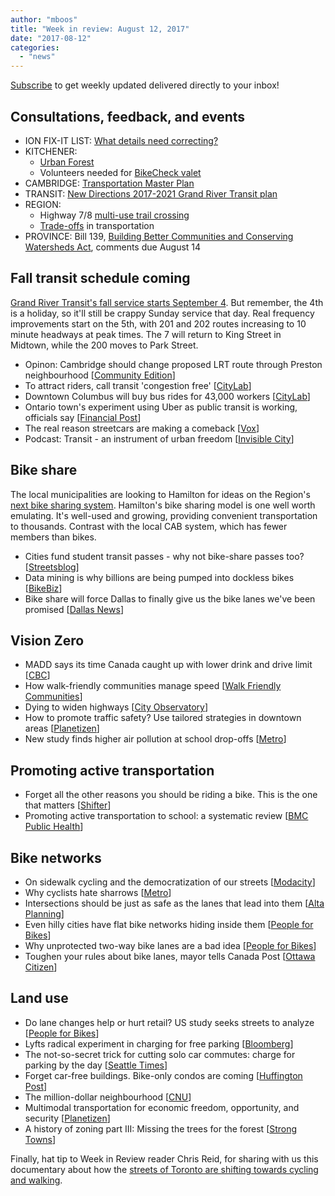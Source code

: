 ```yaml
---
author: "mboos"
title: "Week in review: August 12, 2017"
date: "2017-08-12"
categories: 
  - "news"
---
```


[Subscribe](https://eepurl.com/4Mtkf) to get weekly updated delivered directly to your inbox!

## Consultations, feedback, and events

- ION FIX-IT LIST: [What details need correcting?](https://docs.google.com/forms/d/e/1FAIpQLScDATs9PSSsX2-9RIojdmfm6zCASPp24YZfXiv5ENaY7HH7RQ/viewform?c=0&w=1)
- KITCHENER:
    - [Urban Forest](https://www.peakdemocracy.com/portals/275/Issue_5087)
    - Volunteers needed for [BikeCheck valet](https://www.kitchener.ca/en/livinginkitchener/BikeCheck.asp)
- CAMBRIDGE: [Transportation Master Plan](https://www.peakdemocracy.ca/portals/155/Issue_1740)
- TRANSIT: [New Directions 2017-2021 Grand River Transit plan](https://www.grt.ca/en/about-grt/new-directions.aspx)
- REGION:
    - Highway 7/8 [multi-use trail crossing](https://www.regionofwaterloo.ca/en/regionalGovernment/resources/ADS/PN-17-052---Hwy_7_8_Bridge.pdf)
    - [Trade-offs](https://www.peakdemocracy.ca/portals/153/Issue_1747) in transportation
- PROVINCE: Bill 139, [Building Better Communities and Conserving Watersheds Act](https://www.ebr.gov.on.ca/ERS-WEB-External/displaynoticecontent.do?noticeId=MTMyNjM2&statusId=MjAxNDY1&language=en), comments due August 14

<!--more-->

## Fall transit schedule coming

[Grand River Transit's fall service starts September 4](https://www.grt.ca/en/service-updates/service-updates.aspx). But remember, the 4th is a holiday, so it'll still be crappy Sunday service that day. Real frequency improvements start on the 5th, with 201 and 202 routes increasing to 10 minute headways at peak times. The 7 will return to King Street in Midtown, while the 200 moves to Park Street.

- Opinon: Cambridge should change proposed LRT route through Preston neighbourhood \[[Community Edition](https://communityedition.ca/wr-and-howe-cambridge-should-change-proposed-lrt-route-through-preston-neighbourhood/)\]
- To attract riders, call transit 'congestion free' \[[CityLab](https://www.citylab.com/transportation/2017/08/to-attract-riders-call-transit-congestion-free/536460/)\]
- Downtown Columbus will buy bus rides for 43,000 workers \[[CityLab](https://www.citylab.com/transportation/2017/08/downtown-columbus-will-buy-bus-rides-for-workers/536088/)\]
- Ontario town's experiment using Uber as public transit is working, officials say \[[Financial Post](https://business.financialpost.com/transportation/ontario-towns-experiment-using-uber-as-public-transportation-is-working-officials-say/wcm/aae58e0b-f5ac-4011-8b6c-df2e9fc549f3/amp)\]
- The real reason streetcars are making a comeback \[[Vox](https://www.youtube.com/watch?v=RftqoygXXHk&feature=youtu.be)\]
- Podcast: Transit - an instrument of urban freedom \[[Invisible City](https://soundcloud.com/invisiblecitypodcast/ep013)\]

## Bike share

The local municipalities are looking to Hamilton for ideas on the Region's [next bike sharing system](https://www.therecord.com/news-story/7494801-beefing-up-bikeshare/). Hamilton's bike sharing model is one well worth emulating. It's well-used and growing, providing convenient transportation to thousands. Contrast with the local CAB system, which has fewer members than bikes.

- Cities fund student transit passes - why not bike-share passes too? \[[Streetsblog](https://usa.streetsblog.org/2017/08/10/cities-fund-student-transit-passes-why-not-bike-share-passes-too/)\]
- Data mining is why billions are being pumped into dockless bikes \[[BikeBiz](https://www.bikebiz.com/news/read/data-mining-is-why-billions-are-being-pumped-into-dockless-bikes/021696)\]
- Bike share will force Dallas to finally give us the bike lanes we've been promised \[[Dallas News](https://www.dallasnews.com/opinion/commentary/2017/08/08/bike-share-will-force-dallas-finally-give-us-bike-lanes-promised-years)\]

## Vision Zero

- MADD says its time Canada caught up with lower drink and drive limit \[[CBC](https://www.cbc.ca/news/canada/kitchener-waterloo/madd-canada-lowering-legal-alcohol-limit-1.4241748?cmp=rss)\]
- How walk-friendly communities manage speed \[[Walk Friendly Communities](https://walkfriendly.org/2017/05/08/how-walk-friendly-communities-are-managing-speeds/)\]
- Dying to widen highways \[[City Observatory](https://cityobservatory.org/dying-to-widen-highways/)\]
- How to promote traffic safety? Use tailored strategies in downtown areas \[[Planetizen](https://www.planetizen.com/node/94160/how-promote-traffic-safety-use-tailored-strategies-downtown-areas)\]
- New study finds higher air pollution at school drop-offs \[[Metro](https://www.metronews.ca/news/toronto/2017/08/10/new-study-finds-higher-air-pollution-at-school-drop-off-zones.html)\]

## Promoting active transportation

- Forget all the other reasons you should be riding a bike. This is the one that matters \[[Shifter](https://shifter.info/forget-all-the-other-reasons-you-should-be-riding-a-bike-this-is-the-one-that-matters/)\]
- Promoting active transportation to school: a systematic review \[[BMC Public Health](https://bmcpublichealth.biomedcentral.com/articles/10.1186/s12889-017-4648-2)\]

## Bike networks

- On sidewalk cycling and the democratization of our streets \[[Modacity](https://www.modacitylife.com/blog/sidewalk-cycling-democratization-streets)\]
- Why cyclists hate sharrows \[[Metro](https://m.metronews.ca/#/article/news/toronto/2017/08/10/why-cyclists-hate-sharrows.html)\]
- Intersections should be just as safe as the lanes that lead into them \[[Alta Planning](https://trello.com/c/0xInhIt6/1746-intersections-should-be-just-as-safe-and-protected-as-the-lanes-that-lead-into-them)\]
- Even hilly cities have flat bike networks hiding inside them \[[People for Bikes](https://www.peopleforbikes.org/blog/entry/even-hilly-cities-have-flat-bike-networks-hiding-inside-them/)\]
- Why unprotected two-way bike lanes are a bad idea \[[People for Bikes](https://www.peopleforbikes.org/blog/entry/why-unprotected-2-way-bike-lanes-are-a-bad-idea-in-15-seconds)\]
- Toughen your rules about bike lanes, mayor tells Canada Post \[[Ottawa Citizen](https://ottawacitizen.com/news/local-news/toughen-your-rules-about-parking-in-bike-lanes-mayor-tells-canada-post)\]

## Land use

- Do lane changes help or hurt retail? US study seeks streets to analyze \[[People for Bikes](https://www.peopleforbikes.org/blog/entry/do-lane-changes-help-or-hurt-retail-national-study-seeks-streets-to-analyze)\]
- Lyfts radical experiment in charging for free parking \[[Bloomberg](https://www.bloomberg.com/features/2017-lyft-parking-experiment/)\]
- The not-so-secret trick for cutting solo car commutes: charge for parking by the day \[[Seattle Times](https://www.seattletimes.com/seattle-news/transportation/the-not-so-secret-trick-to-cutting-solo-car-commutes-charge-for-parking-by-the-day/)\]
- Forget car-free buildings. Bike-only condos are coming \[[Huffington Post](https://www.huffingtonpost.ca/ypnexthome/forget-car-free-buildings-bike-only-condos-are-coming_a_23073532/)\]
- The million-dollar neighbourhood \[[CNU](https://www.cnu.org/publicsquare/2017/08/07/million-dollar-neighborhood)\]
- Multimodal transportation for economic freedom, opportunity, and security \[[Planetizen](https://www.planetizen.com/node/94134/multimodal-transportation-economic-freedom-opportunity-and-security)\]
- A history of zoning part III: Missing the trees for the forest \[[Strong Towns](https://www.strongtowns.org/journal/2017/8/10/a-history-of-zoning-part-iii-missing-the-trees-for-the-forest)\]

Finally, hat tip to Week in Review reader Chris Reid, for sharing with us this documentary about how the [streets of Toronto are shifting towards cycling and walking](https://www.youtube.com/watch?v=-tJcdvE_TYE&app=desktop).
